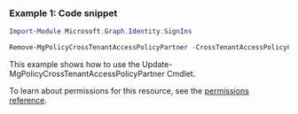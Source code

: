 ### Example 1: Code snippet

```powershellImport-Module Microsoft.Graph.Identity.SignIns

Remove-MgPolicyCrossTenantAccessPolicyPartner -CrossTenantAccessPolicyConfigurationPartnerTenantId $crossTenantAccessPolicyConfigurationPartnerTenantId
```
This example shows how to use the Update-MgPolicyCrossTenantAccessPolicyPartner Cmdlet.
To learn about permissions for this resource, see the [permissions reference](/graph/permissions-reference).

